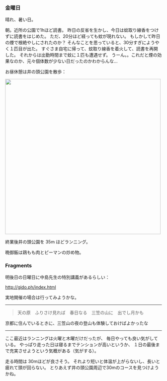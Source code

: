 ### 金曜日

晴れ、暑い日。

朝。近所の公園で1hほど読書。
昨日の反省を生かし、今日は蚊取り線香をつけずに読書をはじめた。
ただ、20分ほど経っても蚊が現れない。
もしかして昨日の煙で根絶やしにされたのか？
そんなことを思っていると、30分すぎにようやく１匹目が出た。
すぐさま自宅に帰って、蚊取り線香を着火して、読書を再開した。
それからは出勤時間まで蚊に１匹も遭遇せず。
うーん。。これだと煙の効果なのか、元々個体数が少ない日だったのかわからんな...

お昼休憩は井の頭公園を散歩：

<img src="https://i.imgur.com/53VLRIN.jpg" width="500">

終業後井の頭公園を 35m ほどランニング。

晩御飯は鶏もも肉とピーマンの炒め物。

### Fragments

明後日の日曜日に中島先生の特別講義があるらしい：

http://gido.ph/index.html

実地開催の場合は行ってみようかな。

---

> 天の原　ふりさけ見れば　春日なる　三笠の山に　出でし月かも

京都に住んでいるときに、三笠山の夜の登山も体験しておけばよかったな

---

ここ最近はランニングは火曜と木曜だけだったが、
毎日やっても良い気がしている。
やっぱり走った日は寝るまでテンションが高いというか、
１日の最後まで充実させようという気概がある（気がする）。

走る時間は 30mほどが良さそう。
それより短いと体温が上がらないし、長いと疲れて頭が回らない。
とりあえず井の頭公園周辺で30mのコースを見つけようかね。